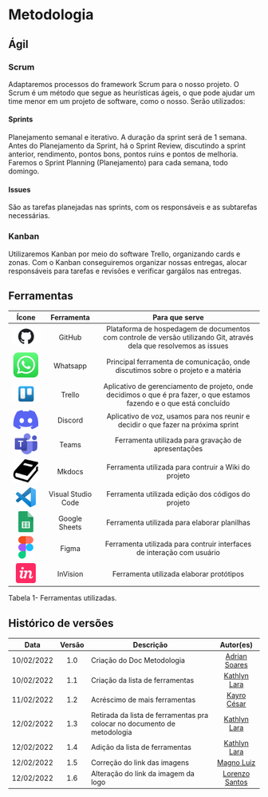 

# Metodologia

## Ágil

### Scrum

Adaptaremos processos do framework Scrum para o nosso projeto. O Scrum é um método que segue as heurísticas ágeis, o que pode ajudar um time menor em um projeto de software, como o nosso. Serão utilizados:

#### Sprints

Planejamento semanal e iterativo. A duração da sprint será de 1 semana. Antes do Planejamento da Sprint, há o Sprint Review, discutindo a sprint anterior, rendimento, pontos bons, pontos ruins e pontos de melhoria. Faremos o Sprint Planning (Planejamento) para cada semana, todo domingo.

#### Issues

São as tarefas planejadas nas sprints, com os responsáveis e as subtarefas necessárias.

### Kanban

Utilizaremos Kanban por meio do software Trello, organizando cards e zonas. Com o Kanban conseguiremos organizar nossas entregas, alocar responsáveis para tarefas e revisões e verificar gargálos nas entregas.

## Ferramentas

| Ícone |  Ferramenta  |  Para que serve  | 
| :-: | :-: | :-: |
|<img src="https://raw.githubusercontent.com/Interacao-Humano-Computador/2021.2-Prefeitura-de-Passo-Fundo/main/assets/img/logo-github.jpg" width="100">| GitHub | Plataforma de hospedagem de documentos com controle de versão utilizando Git, através dela que resolvemos as issues |
|<img src="https://raw.githubusercontent.com/Interacao-Humano-Computador/2021.2-Prefeitura-de-Passo-Fundo/main/assets/img/logo-whatsapp.jpg" width="50">| Whatsapp | Principal ferramenta de comunicação, onde discutimos sobre o projeto e a matéria |
|<img src="https://raw.githubusercontent.com/Interacao-Humano-Computador/2021.2-Prefeitura-de-Passo-Fundo/main/assets/img/logo-trello.jpg" width="80">| Trello | Aplicativo de gerenciamento de projeto, onde decidimos o que é pra fazer, o que estamos fazendo e o que está concluído |
|<img src="https://raw.githubusercontent.com/Interacao-Humano-Computador/2021.2-Prefeitura-de-Passo-Fundo/main/assets/img/logo-discord.png" width="50">| Discord | Aplicativo de voz, usamos para nos reunir e decidir o que fazer na próxima sprint |
|<img src="https://raw.githubusercontent.com/Interacao-Humano-Computador/2021.2-Prefeitura-de-Passo-Fundo/main/assets/img/logo-teams.png" width="45">| Teams | Ferramenta utilizada para gravação de apresentações   |
|<img src="https://raw.githubusercontent.com/Interacao-Humano-Computador/2021.2-Prefeitura-de-Passo-Fundo/main/assets/img/logo-mkdocs.png" width="50">| Mkdocs | Ferramenta utilizada para contruir a Wiki do projeto   |
|<img src="https://raw.githubusercontent.com/Interacao-Humano-Computador/2021.2-Prefeitura-de-Passo-Fundo/main/assets/img/logo-vscode.png" width="40">| Visual Studio Code  | Ferramenta utilizada edição dos códigos do projeto|
|<img src="https://raw.githubusercontent.com/Interacao-Humano-Computador/2021.2-Prefeitura-de-Passo-Fundo/main/assets/img/logo-sheets.png" width="30">| Google Sheets | Ferramenta utilizada para elaborar planilhas   |
|<img src="https://raw.githubusercontent.com/Interacao-Humano-Computador/2021.2-Prefeitura-de-Passo-Fundo/main/assets/img/logo-figma.png" width="30">| Figma | Ferramenta utilizada para contruir interfaces de interação com usuário   |
|<img src="https://raw.githubusercontent.com/Interacao-Humano-Computador/2021.2-Prefeitura-de-Passo-Fundo/main/assets/img/logo-invision.png" width="40">| InVision | Ferramenta utilizada elaborar protótipos   |

<figcaption>Tabela 1- Ferramentas utilizadas.</figcaption>

## Histórico de versões

 | **Data**   | **Versão** | **Descrição**                            |                **Autor(es)**                 |
 | ---------- | :--------: | ---------------------------------------- | :------------------------------------------: |
 |   10/02/2022 |   1.0  | Criação do Doc Metodologia|[Adrian Soares](github.com/SwampTG) |
 | 10/02/2022 |    1.1     | Criação da lista de ferramentas             |         [Kathlyn Lara](github.com/klmurussi)       |
 | 11/02/2022 |    1.2     | Acréscimo de mais ferramentas            |         [Kayro César](github.com/kayrocesar)      |
 | 12/02/2022 |    1.3     | Retirada da lista de ferramentas pra colocar no documento de metodologia |    [Kathlyn Lara](github.com/klmurussi)   |
 |   12/02/2022 |   1.4  | Adição da lista de ferramentas | [Kathlyn Lara](github.com/klmurussi) |
|   12/02/2022 |   1.5  | Correção do link das imagens | [Magno Luiz](github.com/magnluiz) |
 | 12/02/2022 |    1.6     | Alteração do link da imagem da logo |    [Lorenzo Santos](github.com/lorenzo7377)    |




